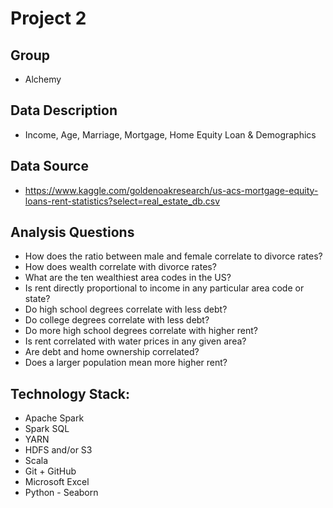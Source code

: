 # Project 2

## Group
- Alchemy

## Data Description
- Income, Age, Marriage, Mortgage, Home Equity Loan & Demographics

## Data Source
- https://www.kaggle.com/goldenoakresearch/us-acs-mortgage-equity-loans-rent-statistics?select=real_estate_db.csv

## Analysis Questions
- How does the ratio between male and female correlate to divorce rates?
- How does wealth correlate with divorce rates?
- What are the ten wealthiest area codes in the US?
- Is rent directly proportional to income in any particular area code or state?
- Do high school degrees correlate with less debt?
- Do college degrees correlate with less debt?
- Do more high school degrees correlate with higher rent?
- Is rent correlated with water prices in any given area?
- Are debt and home ownership correlated?
- Does a larger population mean more higher rent?

## Technology Stack:
- Apache Spark
- Spark SQL
- YARN
- HDFS and/or S3
- Scala
- Git + GitHub
- Microsoft Excel
- Python - Seaborn